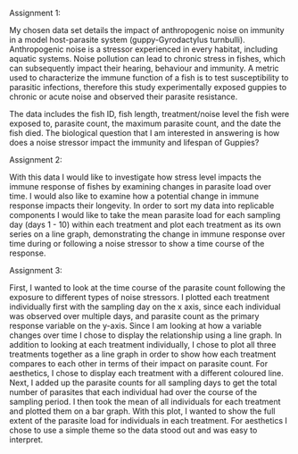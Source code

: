 Assignment 1:

My chosen data set details the impact of anthropogenic noise on immunity in a model host-parasite system (guppy-Gyrodactylus turnbulli). Anthropogenic noise is a stressor experienced in every habitat, including aquatic systems. Noise pollution can lead to chronic stress in fishes, which can subsequently impact their hearing, behaviour and immunity. A metric used to characterize the immune function of a fish is to test susceptibility to parasitic infections, therefore this study experimentally exposed guppies to chronic or acute noise and observed their parasite resistance. 

The data includes the fish ID, fish length, treatment/noise level the fish were exposed to, parasite count, the maximum parasite count, and the date the fish died. The biological question that I am interested in answering is how does a noise stressor impact the immunity and lifespan of Guppies? 

Assignment 2:

With this data I would like to investigate how stress level impacts the immune response of fishes by examining changes in parasite load over time. I would also like to examine how a potential change in immune response impacts their longevity. In  order to sort my data into replicable components I would like to take the mean parasite load for each sampling day (days 1 - 10) within each treatment and plot each treatment as its own series on a line graph, demonstrating the change in immune response over time during or following a noise stressor to show a time course of the response. 


Assignment 3:

First, I wanted to look at the time course of the parasite count following the exposure to different types of noise stressors. I plotted each treatment individually first with the sampling day on the x axis, since each individual was observed over multiple days, and parasite count as the primary response variable on the y-axis. Since I am looking at how a variable changes over time I chose to display the relationship using a line graph. In addition to looking at each treatment individually, I chose to plot all three treatments together as a line graph in order to show how each treatment compares to each other in terms of their impact on parasite count. For aesthetics, I chose to display each treatment with a different coloured line. Next, I added up the parasite counts for all sampling days to get the total number of parasites that each individual had over the course of the sampling period. I then took the mean of all individuals for each treatment and plotted them on a bar graph. With this plot, I wanted to show the full extent of the parasite load for individuals in each treatment. For aesthetics I chose to use a simple theme so the data stood out and was easy to interpret. 




